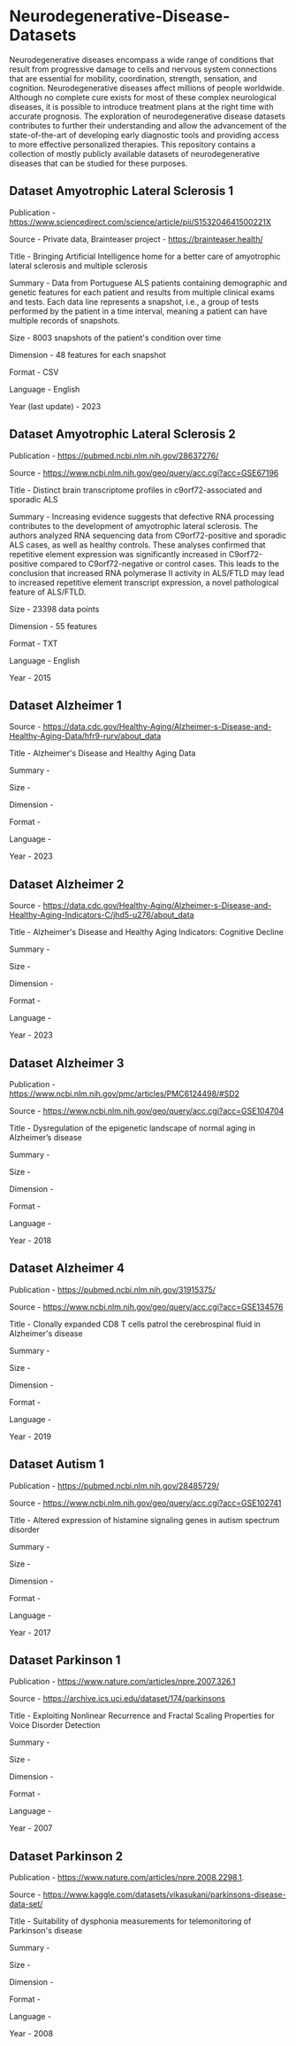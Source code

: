 # Neurodegenerative-Disease-Datasets
Neurodegenerative diseases encompass a wide range of conditions that result from progressive damage to cells and nervous system connections that are essential for mobility, coordination, strength, sensation, and cognition. Neurodegenerative diseases affect millions of people worldwide. Although no complete cure exists for most of these complex neurological diseases, it is possible to introduce treatment plans at the right time with accurate prognosis. The exploration of neurodegenerative disease datasets contributes to further their understanding and allow the advancement of the state-of-the-art of developing early diagnostic tools and providing access to more effective personalized therapies. This repository contains a collection of mostly publicly available datasets of neurodegenerative diseases that can be studied for these purposes.

## Dataset Amyotrophic Lateral Sclerosis 1
Publication - https://www.sciencedirect.com/science/article/pii/S153204641500221X

Source - Private data, Brainteaser project - https://brainteaser.health/

Title - Bringing Artificial Intelligence home for a better care of amyotrophic lateral sclerosis and multiple sclerosis

Summary - Data from Portuguese ALS patients containing demographic and genetic features for each patient and results from multiple clinical exams and tests. Each data line represents a snapshot, i.e., a group of tests performed by the patient in a time interval, meaning a patient can have multiple records of snapshots.

Size - 8003 snapshots of the patient's condition over time

Dimension - 48 features for each snapshot

Format - CSV

Language - English

Year (last update) - 2023

## Dataset Amyotrophic Lateral Sclerosis 2
Publication - https://pubmed.ncbi.nlm.nih.gov/28637276/

Source - https://www.ncbi.nlm.nih.gov/geo/query/acc.cgi?acc=GSE67196

Title - Distinct brain transcriptome profiles in c9orf72-associated and sporadic ALS

Summary - Increasing evidence suggests that defective RNA processing contributes to the development of amyotrophic lateral sclerosis. The authors analyzed RNA sequencing data from C9orf72-positive and sporadic ALS cases, as well as healthy controls. These analyses confirmed that repetitive element expression was significantly increased in C9orf72-positive compared to C9orf72-negative or control cases. This leads to the conclusion that increased RNA polymerase II activity in ALS/FTLD may lead to increased repetitive element transcript expression, a novel pathological feature of ALS/FTLD.

Size - 23398 data points 

Dimension - 55 features

Format - TXT

Language - English

Year - 2015

## Dataset Alzheimer 1
Source - https://data.cdc.gov/Healthy-Aging/Alzheimer-s-Disease-and-Healthy-Aging-Data/hfr9-rurv/about_data

Title - Alzheimer's Disease and Healthy Aging Data

Summary - 

Size - 

Dimension - 

Format - 

Language - 

Year - 2023

## Dataset Alzheimer 2
Source - https://data.cdc.gov/Healthy-Aging/Alzheimer-s-Disease-and-Healthy-Aging-Indicators-C/jhd5-u276/about_data

Title - Alzheimer's Disease and Healthy Aging Indicators: Cognitive Decline

Summary - 

Size - 

Dimension - 

Format - 

Language - 

Year - 2023

## Dataset Alzheimer 3
Publication - https://www.ncbi.nlm.nih.gov/pmc/articles/PMC6124498/#SD2

Source - https://www.ncbi.nlm.nih.gov/geo/query/acc.cgi?acc=GSE104704

Title - Dysregulation of the epigenetic landscape of normal aging in Alzheimer’s disease

Summary - 

Size - 

Dimension - 

Format - 

Language - 

Year - 2018

## Dataset Alzheimer 4
Publication - https://pubmed.ncbi.nlm.nih.gov/31915375/

Source - https://www.ncbi.nlm.nih.gov/geo/query/acc.cgi?acc=GSE134576

Title - Clonally expanded CD8 T cells patrol the cerebrospinal fluid in Alzheimer's disease

Summary - 

Size - 

Dimension - 

Format - 

Language - 

Year - 2019

## Dataset Autism 1
Publication - https://pubmed.ncbi.nlm.nih.gov/28485729/

Source - https://www.ncbi.nlm.nih.gov/geo/query/acc.cgi?acc=GSE102741

Title - Altered expression of histamine signaling genes in autism spectrum disorder

Summary - 

Size - 

Dimension - 

Format - 

Language - 

Year - 2017

## Dataset Parkinson 1
Publication - https://www.nature.com/articles/npre.2007.326.1

Source - https://archive.ics.uci.edu/dataset/174/parkinsons

Title - Exploiting Nonlinear Recurrence and Fractal Scaling Properties for Voice Disorder Detection

Summary - 

Size - 

Dimension - 

Format - 

Language - 

Year - 2007

## Dataset Parkinson 2
Publication - https://www.nature.com/articles/npre.2008.2298.1.

Source - https://www.kaggle.com/datasets/vikasukani/parkinsons-disease-data-set/

Title - Suitability of dysphonia measurements for telemonitoring of Parkinson's disease

Summary - 

Size - 

Dimension - 

Format - 

Language - 

Year - 2008


